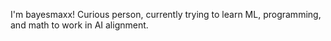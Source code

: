 I'm bayesmaxx! 
Curious person, currently trying to learn ML, programming, and math to work in AI alignment. 

  
<!---
bayesmaxx/bayesmaxx is a ✨ special ✨ repository because its `README.md` (this file) appears on your GitHub profile.
You can click the Preview link to take a look at your changes.
--->
